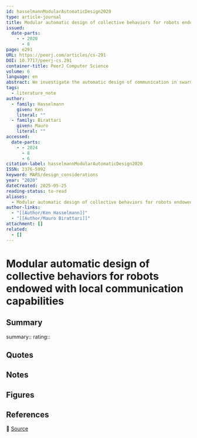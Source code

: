 ```yaml
---
id: hasselmannModularAutomaticDesign2020
type: article-journal
title: Modular automatic design of collective behaviors for robots endowed with local communication capabilities
issued:
  date-parts:
    - - 2020
      - 8
page: e291
URL: https://peerj.com/articles/cs-291
DOI: 10.7717/peerj-cs.291
container-title: PeerJ Computer Science
volume: 6
language: en
abstract: We investigate the automatic design of communication in swarm robotics through two studies. We first introduce Gianduja an automatic design method that generates collective behaviors for robot swarms in which individuals can locally exchange a message whose semantics is not a priori fixed. It is the automatic design process that, on a per-mission basis, defines the conditions under which the message is sent and the effect that it has on the receiving peers. Then, we extend Gianduja to Gianduja2 and Gianduja 3, which target robots that can exchange multiple distinct messages. Also in this case, the semantics of the messages is automatically defined on a per-mission basis by the design process. Gianduja and its variants are based on Chocolate , which does not provide any support for local communication. In the article, we compare Gianduja and its variants with a standard neuro-evolutionary approach. We consider a total of six different swarm robotics missions. We present results based on simulation and tests performed with 20 e-puck robots. Results show that, typically, Gianduja and its variants are able to associate a meaningful semantics to messages.
tags:
  - literature_note
author:
  - family: Hasselmann
    given: Ken
    literal: ""
  - family: Birattari
    given: Mauro
    literal: ""
accessed:
  date-parts:
    - - 2024
      - 8
      - 6
citation-label: hasselmannModularAutomaticDesign2020
ISSN: 2376-5992
keyword: MARS/design_considerations
year: "2020"
dateCreated: 2025-05-25
reading-status: to-read
aliases:
  - Modular automatic design of collective behaviors for robots endowed with local communication capabilities
author-links:
  - "[[Author/Ken Hasselmann]]"
  - "[[Author/Mauro Birattari]]"
attachment: []
related:
  - []
---
```


# Modular automatic design of collective behaviors for robots endowed with local communication capabilities

## Summary
summary::
rating::

## Quotes

## Notes

## Figures

## References

🔗 [Source](https://peerj.com/articles/cs-291)

